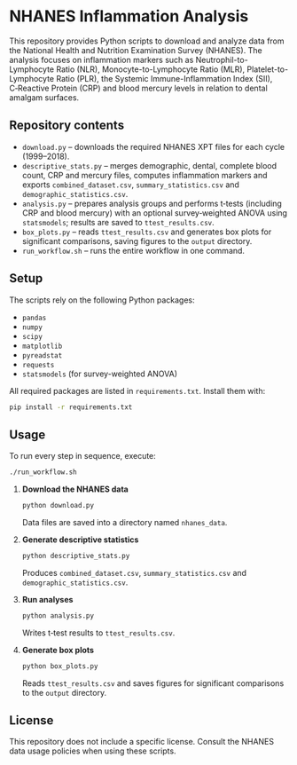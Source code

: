 # NHANES Inflammation Analysis

This repository provides Python scripts to download and analyze data from the National Health and Nutrition Examination Survey (NHANES). The analysis focuses on inflammation markers such as Neutrophil-to-Lymphocyte Ratio (NLR), Monocyte-to-Lymphocyte Ratio (MLR), Platelet-to-Lymphocyte Ratio (PLR), the Systemic Immune-Inflammation Index (SII), C‑Reactive Protein (CRP) and blood mercury levels in relation to dental amalgam surfaces.

## Repository contents

- `download.py` – downloads the required NHANES XPT files for each cycle (1999–2018).
- `descriptive_stats.py` – merges demographic, dental, complete blood count, CRP and mercury files, computes inflammation markers and exports `combined_dataset.csv`, `summary_statistics.csv` and `demographic_statistics.csv`.
- `analysis.py` – prepares analysis groups and performs t‑tests (including CRP and blood mercury) with an optional survey‑weighted ANOVA using `statsmodels`; results are saved to `ttest_results.csv`.
- `box_plots.py` – reads `ttest_results.csv` and generates box plots for significant comparisons, saving figures to the `output` directory.
- `run_workflow.sh` – runs the entire workflow in one command.

## Setup

The scripts rely on the following Python packages:

- `pandas`
- `numpy`
- `scipy`
- `matplotlib`
- `pyreadstat`
- `requests`
- `statsmodels` (for survey-weighted ANOVA)

All required packages are listed in `requirements.txt`. Install them with:

```bash
pip install -r requirements.txt
```

## Usage

To run every step in sequence, execute:
```bash
./run_workflow.sh
```


1. **Download the NHANES data**

   ```bash
   python download.py
   ```
   Data files are saved into a directory named `nhanes_data`.

2. **Generate descriptive statistics**

   ```bash
   python descriptive_stats.py
   ```
   Produces `combined_dataset.csv`, `summary_statistics.csv` and `demographic_statistics.csv`.

3. **Run analyses**

   ```bash
   python analysis.py
   ```
   Writes t‑test results to `ttest_results.csv`.

4. **Generate box plots**

   ```bash
   python box_plots.py
   ```
   Reads `ttest_results.csv` and saves figures for significant comparisons to the `output` directory.

## License

This repository does not include a specific license. Consult the NHANES data usage policies when using these scripts.

